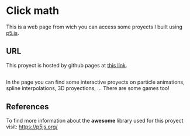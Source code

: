 # Click math
This is a web page from wich you can access some proyects I built using <a href="https://p5js.org/">p5.js</a>.
## URL
This proyect is hosted by github pages at <a href="https://pabloqb2000.github.io/Click_math/">this link</a>.
##
In the page you can find some interactive proyects on particle animations, spline interpolations, 3D proyections, ...
There are some games too!
## References
To find more information about the <b>awesome</b> library used for this proyect visit:
<a href="https://p5js.org/"> https://p5js.org/ </a>
